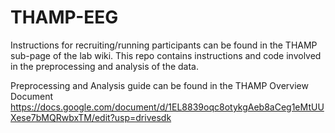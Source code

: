 # THAMP-EEG
Instructions for recruiting/running participants can be found in the THAMP sub-page of the lab wiki. This repo contains instructions and code involved in the preprocessing and analysis of the data.

Preprocessing and Analysis guide can be found in the THAMP Overview Document https://docs.google.com/document/d/1EL8839oqc8otykgAeb8aCeg1eMtUUXese7bMQRwbxTM/edit?usp=drivesdk
